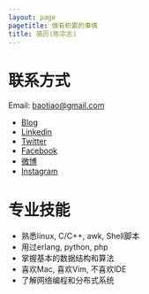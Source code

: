 ```yaml
---
layout: page
pagetitle: 做有积累的事情
title: 简历(陈宗志)
---
```


# 联系方式

Email: baotiao@gmail.com

- [Blog][1]
- [Linkedin][2]
- [Twitter][3]
- [Facebook][4]
- [微博][5]
- [Instagram][6]


[1]: http://baotiao.github.com/
[2]: http://www.linkedin.com/profile/view?id=145231990&trk=nav_responsive_tab_profile
[3]: https://twitter.com/baotiao
[4]: https://www.facebook.com/
[5]: http://weibo.com/1832563813/profile?rightmod=1&wvr=5&mod=personinfo
[6]: http://instagram.com/czz19891012#


# 专业技能

- 熟悉linux, C/C++, awk, Shell脚本
- 用过erlang, python, php
- 掌握基本的数据结构和算法
- 喜欢Mac, 喜欢Vim, 不喜欢IDE
- 了解网络编程和分布式系统
